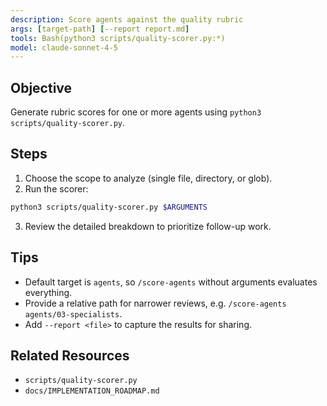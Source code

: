 ```yaml
---
description: Score agents against the quality rubric
args: [target-path] [--report report.md]
tools: Bash(python3 scripts/quality-scorer.py:*)
model: claude-sonnet-4-5
---
```


## Objective
Generate rubric scores for one or more agents using `python3 scripts/quality-scorer.py`.

## Steps
1. Choose the scope to analyze (single file, directory, or glob).
2. Run the scorer:

```bash
python3 scripts/quality-scorer.py $ARGUMENTS
```

3. Review the detailed breakdown to prioritize follow-up work.

## Tips
- Default target is `agents`, so `/score-agents` without arguments evaluates everything.
- Provide a relative path for narrower reviews, e.g. `/score-agents agents/03-specialists`.
- Add `--report <file>` to capture the results for sharing.

## Related Resources
- `scripts/quality-scorer.py`
- `docs/IMPLEMENTATION_ROADMAP.md`
